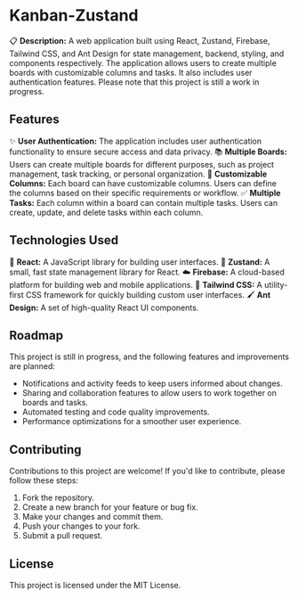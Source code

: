 # Kanban-Zustand
📋 **Description:** A web application built using React, Zustand, Firebase, Tailwind CSS, and Ant Design for state management, backend, styling, and components respectively. The application allows users to create multiple boards with customizable columns and tasks. It also includes user authentication features. Please note that this project is still a work in progress.

## Features
✨ **User Authentication:** The application includes user authentication functionality to ensure secure access and data privacy.
📚 **Multiple Boards:** Users can create multiple boards for different purposes, such as project management, task tracking, or personal organization.
🔧 **Customizable Columns:** Each board can have customizable columns. Users can define the columns based on their specific requirements or workflow.
✅ **Multiple Tasks:** Each column within a board can contain multiple tasks. Users can create, update, and delete tasks within each column.

## Technologies Used
🔧 **React:** A JavaScript library for building user interfaces.
🔧 **Zustand:** A small, fast state management library for React.
☁️ **Firebase:** A cloud-based platform for building web and mobile applications.
💅 **Tailwind CSS:** A utility-first CSS framework for quickly building custom user interfaces.
🖌️ **Ant Design:** A set of high-quality React UI components.

## Roadmap
This project is still in progress, and the following features and improvements are planned:

- Notifications and activity feeds to keep users informed about changes.
- Sharing and collaboration features to allow users to work together on boards and tasks.
- Automated testing and code quality improvements.
- Performance optimizations for a smoother user experience.

## Contributing
Contributions to this project are welcome! If you'd like to contribute, please follow these steps:

1. Fork the repository.
2. Create a new branch for your feature or bug fix.
3. Make your changes and commit them.
4. Push your changes to your fork.
5. Submit a pull request.

## License
This project is licensed under the MIT License.
